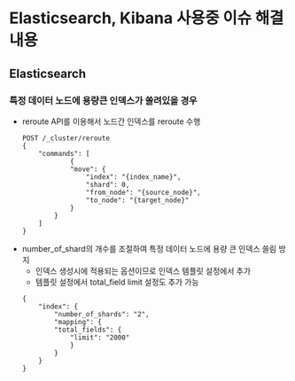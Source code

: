# Elasticsearch, Kibana 사용중 이슈 해결 내용
## Elasticsearch
### 특정 데이터 노드에 용량큰 인덱스가 쏠려있을 경우
- reroute API를 이용해서 노드간 인덱스를 reroute 수행
    ```
    POST /_cluster/reroute
    {
        "commands": [
                {
                "move": {
                    "index": "{index_name}",
                    "shard": 0,
                    "from_node": "{source_node}",
                    "to_node": "{target_node}"
                }
            }
        ]
    }
    ```
- number_of_shard의 개수를 조절하여 특정 데이터 노드에 용량 큰 인덱스 쏠림 방지
    - 인덱스 생성시에 적용되는 옵션이므로 인덱스 템플릿 설정에서 추가
    - 템플릿 설정에서 total_field limit 설정도 추가 가능
    ```
    {
        "index": {
            "number_of_shards": "2",
            "mapping": {
            "total_fields": {
                "limit": "2000"
                }
            }
        }
    }
    ```